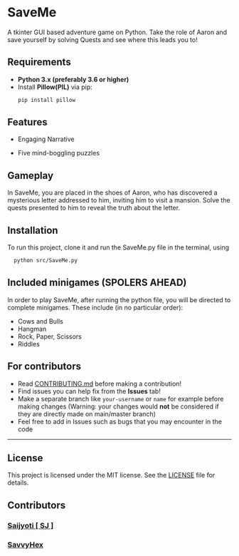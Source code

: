 # SaveMe

A tkinter GUI based adventure game on Python.
Take the role of Aaron and save yourself by solving Quests and see where this leads you to!

## Requirements
- **Python 3.x (preferably 3.6 or higher)**
- Install **Pillow(PIL)** via pip:
    ```bash
    pip install pillow
    ```

## Features

- Engaging Narrative

- Five mind-boggling puzzles

## Gameplay

In SaveMe, you are placed in the shoes of Aaron, who has discovered a mysterious letter addressed to him, inviting him to visit a mansion. Solve the quests presented to him to reveal the truth about the letter.

## Installation

To run this project, clone it and run the SaveMe.py file in the terminal, using

```bash
  python src/SaveMe.py
```

## Included minigames (SPOLERS AHEAD)

In order to play SaveMe, after running the python file, you will be directed to complete minigames. These include (in no particular order):
- Cows and Bulls
- Hangman
- Rock, Paper, Scissors
- Riddles

## For contributors

- Read [CONTRIBUTING.md](CONTRIBUTING.md) before making a contribution!
- Find issues you can help fix from the **Issues** tab!
- Make a separate branch like `your-username` or `name` for example before making changes
(Warning: your changes would **not** be considered if they are directly made on main/master branch)
- Feel free to add in Issues such as bugs that you may encounter in the code
---

## License

This project is licensed under the MIT license. See the [LICENSE](LICENSE) file for details.

## Contributors

### [Saijyoti [ SJ ]](https://github.com/sjp-codes)

### [SavvyHex](https://github.com/savvyhex)